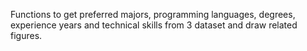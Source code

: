 Functions to get preferred majors, programming languages, degrees, experience years and technical skills from 3 dataset and draw related figures.
